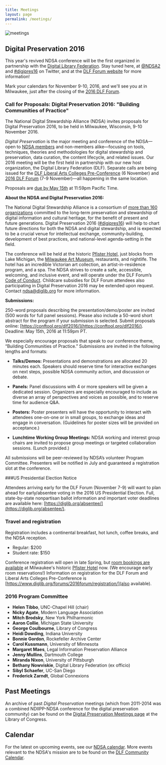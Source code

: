 ```yaml
---
title: Meetings
layout: page
permalink: /meetings/
---
```

<img alt="meetings" src='{{ "/images/icons/presentation.png" | prepend: site.baseurl }}'>

## Digital Preservation 2016
This year's revived NDSA conference will be the first organized in partnership with the [Digital Library Federation](https://diglib.org/). Stay tuned here, at [@NDSA2](https://twitter.com/ndsa2) and [#digipres16](https://twitter.com/search?q=%23digipres16&src=typd) on Twitter, and at the [DLF Forum website](https://www.diglib.org/forums/2016forum/ndsa-digipres16/) for more information!

Mark your calendars for November 9-10, 2016, and we'll see you at in Milwaukee, just after the closing of the [2016 DLF Forum](https://www.diglib.org/forums/2016forum/).

### Call for Proposals: Digital Preservation 2016: "Building Communities of Practice"
The National Digital Stewardship Alliance (NDSA) invites proposals for Digital Preservation 2016, to be held in Milwaukee, Wisconsin, 9-10 November 2016.

*Digital Preservation* is the major meeting and conference of the NDSA—open to [NDSA members](http://ndsa.diglib.org/members-list/) and non-members alike—focusing on tools, techniques, theories and methodologies for digital stewardship and preservation, data curation, the content lifecycle, and related issues. Our 2016 meeting will be the first held in partnership with our new host organization, the Digital Library Federation (DLF). Separate calls are being issued for the [DLF Liberal Arts Colleges Pre-Conference](https://www.diglib.org/forums/2016forum/dlf-liberal-arts-colleges-preconference/) (6 November) and [2016 DLF Forum](https://www.diglib.org/forums/2016forum/) (7-9 November)—all happening in the same location.

Proposals are [due by May 15th](https://conftool.pro/dlf2016/) at 11:59pm Pacific Time.  

**About the NDSA and Digital Preservation 2016:**

The National Digital Stewardship Alliance is a consortium of [more than 160 organizations](http://ndsa.diglib.org/members-list/) committed to the long-term preservation and stewardship of digital information and cultural heritage, for the benefit of present and future generations. Digital Preservation 2016 ([#digipres16](https://twitter.com/search?q=%23digipres16&src=typd)) will help to chart future directions for both the NDSA and digital stewardship, and is expected to be a crucial venue for intellectual exchange, community-building, development of best practices, and national-level agenda-setting in the field.

The conference will be held at the historic [Pfister Hotel](http://www.thepfisterhotel.com/), just blocks from Lake Michigan, the [Milwaukee Art Museum](http://mam.org/), restaurants, and nightlife. The hotel has an incredible Victorian art collection, an artist-in-residence program, and a spa. The NDSA strives to create a safe, accessible, welcoming, and inclusive event, and will operate under the DLF Forum’s [Code of Conduct](https://www.diglib.org/forums/2016forum/code-of-conduct/). Childcare subsidies for DLF Forum attendees also participating in Digital Preservation 2016 may be extended upon request. Contact [ndsa@diglib.org](ndsa@diglib.org) for more information.

**Submissions:**

250-word proposals describing the presentation/demo/poster are invited (500 words for full panel sessions). Please also include a 50-word short abstract for the program if your submission is selected. Submit proposals online: [https://conftool.pro/dlf2016/](https://conftool.pro/dlf2016/). Deadline: May 15th, 2016 at 11:59pm PT.

We especially encourage proposals that speak to our conference theme, “Building Communities of Practice.” Submissions are invited in the following lengths and formats:

- **Talks/Demos:** Presentations and demonstrations are allocated 20 minutes each. Speakers should reserve time for interactive exchanges on next steps, possible NDSA community action, and discussion or debate.

- **Panels:** Panel discussions with 4 or more speakers will be given a dedicated session. Organizers are especially encouraged to include as diverse an array of perspectives and voices as possible, and to reserve time for audience Q&A.  

- **Posters:** Poster presenters will have the opportunity to interact with attendees one-on-one or in small groups, to exchange ideas and engage in conversation. (Guidelines for poster sizes will be provided on acceptance.)

- **Lunchtime Working Group Meetings:** NDSA working and interest group chairs are invited to propose group meetings or targeted collaboration sessions. (Lunch provided.)

All submissions will be peer-reviewed by NDSA’s volunteer Program Committee. Presenters will be notified in July and guaranteed a registration slot at the conference.

###US Presidential Election Notice

Attendees arriving early for the DLF Forum (November 7-9) will want to plan ahead for early/absentee voting in the 2016 US Presidential Election. Full, state-by-state nonpartisan ballot information and important voter deadlines are available here: [https://diglib.org/absentee/](https://diglib.org/absentee/).

### Travel and registration

Registration includes a continental breakfast, hot lunch, coffee breaks, and the NDSA reception.

- Regular: $200
- Student rate: $150

Conference registration will open in late Spring, but [room bookings are available](https://www.diglib.org/forums/2016forum/hotel-travel/) at Milwaukee's historic [Pfister Hotel](http://www.thepfisterhotel.com/) now. (We encourage early room reservations!) Information on registration for the DLF Forum and Liberal Arts Colleges Pre-Conference is [https://www.diglib.org/forums/2016forum/registration/](also available).

### 2016 Program Committee
- **Helen Tibbo**, UNC-Chapel Hill (chair)
- **Nicky Agate**, Modern Language Association
- **Mitch Brodsky**, New York Philharmonic
- **Aaron Collie**, Michigan State University
- **George Coulbourne**, Library of Congress
- **Heidi Dowding**, Indiana University
- **Bonnie Gordon**, Rockefeller Archive Center
- **Carol Kussmann**, University of Minnesota
- **Margaret Maes**, Legal Information Preservation Alliance
- **Jenny Mullins**, Dartmouth College
- **Miranda Nixon**, University of Pittsburgh
- **Bethany Nowviskie**, Digital Library Federation (ex officio)
- **Sibyl Schaefer**, UC-San Diego
- **Frederick Zarndt**, Global Connexions

## Past Meetings

An archive of past *Digital Preservation* meetings (which from 2011-2014 was a combined NDIIPP-NDSA conference for the digital preservation community) can be found on the [Digital Preservation Meetings page](http://www.digitalpreservation.gov/meetings/) at the Library of Congress.

## Calendar

For the latest on upcoming events, see our [NDSA calendar](/calendar). More events relevant to the NDSA's mission are to be found on the [DLF Community Calendar](https://www.diglib.org/opportunities/calendar/).
